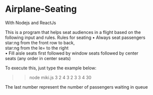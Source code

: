 # Airplane-Seating 

With Nodejs and ReactJs

This is	a	program	that	helps	seat	audiences	in	a	flight	based	on	the	
following	input	and	rules.
Rules	for	seating	
• Always	seat	passengers	star:ng	from	the	front	row	to	back,	
star:ng	from	the	le=	to	the	right	
• Fill	aisle	seats	first	followed	by	window	seats	followed	by	center	
seats	(any	order	in	center	seats)	

To execute this, just type the example below:
>> node miki.js 3 2 4 3 2 3 3 4 30


The last number represent the number	of	passengers	waiting	in	queue

